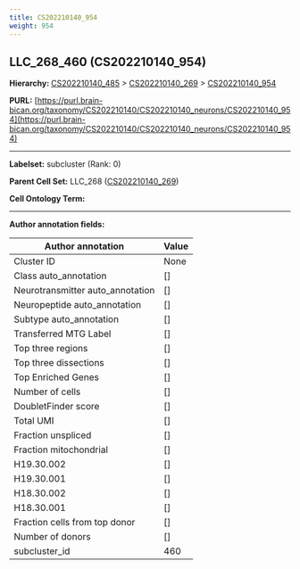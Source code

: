 ```yaml
---
title: CS202210140_954
weight: 954
---
```

## LLC_268_460 (CS202210140_954)
<b>Hierarchy: </b>
[CS202210140_485](../CS202210140_485) >
[CS202210140_269](../CS202210140_269) >
[CS202210140_954](../CS202210140_954)

**PURL:** [https://purl.brain-bican.org/taxonomy/CS202210140/CS202210140_neurons/CS202210140_954](https://purl.brain-bican.org/taxonomy/CS202210140/CS202210140_neurons/CS202210140_954)

---


**Labelset:** subcluster (Rank: 0)

**Parent Cell Set:** LLC_268 ([CS202210140_269](../CS202210140_269))



**Cell Ontology Term:** 

[MARKER GENES.]: #


---

[TRANSFERRED ANNOTATIONS.]: #


[AUTHOR ANNOTATION FIELDS.]: #


**Author annotation fields:**

| Author annotation | Value |
|-------------------|-------|
|Cluster ID|None|
|Class auto_annotation|[]|
|Neurotransmitter auto_annotation|[]|
|Neuropeptide auto_annotation|[]|
|Subtype auto_annotation|[]|
|Transferred MTG Label|[]|
|Top three regions|[]|
|Top three dissections|[]|
|Top Enriched Genes|[]|
|Number of cells|[]|
|DoubletFinder score|[]|
|Total UMI|[]|
|Fraction unspliced|[]|
|Fraction mitochondrial|[]|
|H19.30.002|[]|
|H19.30.001|[]|
|H18.30.002|[]|
|H18.30.001|[]|
|Fraction cells from top donor|[]|
|Number of donors|[]|
|subcluster_id|460|
